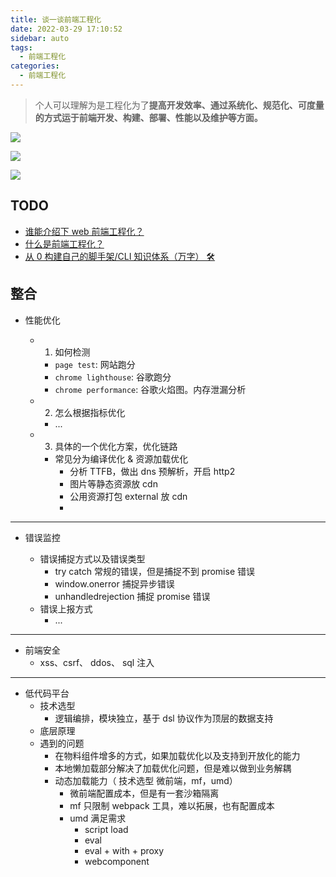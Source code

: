 ```yaml
---
title: 谈一谈前端工程化
date: 2022-03-29 17:10:52
sidebar: auto
tags:
  - 前端工程化
categories:
  - 前端工程化
---
```


> 个人可以理解为是工程化为了**提高开发效率、通过系统化、规范化、可度量的方式运于前端开发、构建、部署、性能以及维护等方面。**

![](https://alvin-cdn.oss-cn-shenzhen.aliyuncs.com/images/devops1.png)

![](https://alvin-cdn.oss-cn-shenzhen.aliyuncs.com/images/devops2.png)

![](https://alvin-cdn.oss-cn-shenzhen.aliyuncs.com/images/devops3.png)

## TODO

- [谁能介绍下 web 前端工程化？](https://www.zhihu.com/question/24558375)
- [什么是前端工程化？](https://www.zhihu.com/question/433854153/answer/1713597311)
- [从 0 构建自己的脚手架/CLI 知识体系（万字） 🛠](https://juejin.cn/post/6966119324478079007)

## 整合

- 性能优化

  - 1. 如何检测
    - `page test`: 网站跑分
    - `chrome lighthouse`: 谷歌跑分
    - `chrome performance`: 谷歌火焰图。内存泄漏分析
  - 2. 怎么根据指标优化
    - ...
  - 3. 具体的一个优化方案，优化链路
    - 常见分为编译优化 & 资源加载优化
      - 分析 TTFB，做出 dns 预解析，开启 http2
      - 图片等静态资源放 cdn
      - 公用资源打包 external 放 cdn
      -

---

- 错误监控

  - 错误捕捉方式以及错误类型
    - try catch 常规的错误，但是捕捉不到 promise 错误
    - window.onerror 捕捉异步错误
    - unhandledrejection 捕捉 promise 错误
  - 错误上报方式
    - ...

---

- 前端安全
  - xss、csrf、 ddos、 sql 注入

---

- 低代码平台
  - 技术选型
    - 逻辑编排，模块独立，基于 dsl 协议作为顶层的数据支持
  - 底层原理
  - 遇到的问题
    - 在物料组件增多的方式，如果加载优化以及支持到开放化的能力
    - 本地懒加载部分解决了加载优化问题，但是难以做到业务解耦
    - 动态加载能力（ 技术选型 微前端，mf，umd）
      - 微前端配置成本，但是有一套沙箱隔离
      - mf 只限制 webpack 工具，难以拓展，也有配置成本
      - umd 满足需求
        - script load
        - eval
        - eval + with + proxy
        - webcomponent
